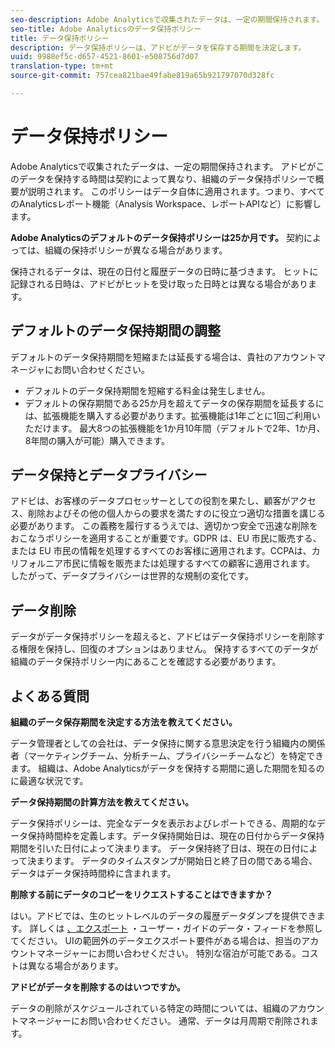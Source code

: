 ```yaml
---
seo-description: Adobe Analyticsで収集されたデータは、一定の期間保持されます。 アドビがこのデータを保持する時間は契約によって異なり、組織のデータ保持ポリシーで概要が説明されます。
seo-title: Adobe Analyticsのデータ保持ポリシー
title: データ保持ポリシー
description: データ保持ポリシーは、アドビがデータを保存する期間を決定します。
uuid: 9988ef5c-d657-4521-8601-e508756d7d07
translation-type: tm+mt
source-git-commit: 757cea821bae49fabe819a65b921797070d328fc

---
```



# データ保持ポリシー

Adobe Analyticsで収集されたデータは、一定の期間保持されます。 アドビがこのデータを保持する時間は契約によって異なり、組織のデータ保持ポリシーで概要が説明されます。 このポリシーはデータ自体に適用されます。つまり、すべてのAnalyticsレポート機能（Analysis Workspace、レポートAPIなど）に影響します。

**Adobe Analyticsのデフォルトのデータ保持ポリシーは25か月です。** 契約によっては、組織の保持ポリシーが異なる場合があります。

保持されるデータは、現在の日付と履歴データの日時に基づきます。 ヒットに記録される日時は、アドビがヒットを受け取った日時とは異なる場合があります。

## デフォルトのデータ保持期間の調整

デフォルトのデータ保持期間を短縮または延長する場合は、貴社のアカウントマネージャにお問い合わせください。

* デフォルトのデータ保持期間を短縮する料金は発生しません。
* デフォルトの保存期間である25か月を超えてデータの保存期間を延長するには、拡張機能を購入する必要があります。拡張機能は1年ごとに1回ご利用いただけます。 最大8つの拡張機能を1か月10年間（デフォルトで2年、1か月、8年間の購入が可能）購入できます。

## データ保持とデータプライバシー

アドビは、お客様のデータプロセッサーとしての役割を果たし、顧客がアクセス、削除およびその他の個人からの要求を満たすのに役立つ適切な措置を講じる必要があります。 この義務を履行するうえでは、適切かつ安全で迅速な削除をおこなうポリシーを適用することが重要です。GDPR は、EU 市民に販売する、または EU 市民の情報を処理するすべてのお客様に適用されます。CCPAは、カリフォルニア市民に情報を販売または処理するすべての顧客に適用されます。 したがって、データプライバシーは世界的な規制の変化です。

## データ削除

データがデータ保持ポリシーを超えると、アドビはデータ保持ポリシーを削除する権限を保持し、回復のオプションはありません。 保持するすべてのデータが組織のデータ保持ポリシー内にあることを確認する必要があります。

## よくある質問

**組織のデータ保存期間を決定する方法を教えてください。**

データ管理者としての会社は、データ保持に関する意思決定を行う組織内の関係者（マーケティングチーム、分析チーム、プライバシーチームなど）を特定できます。 組織は、Adobe Analyticsがデータを保持する期間に適した期間を知るのに最適な状況です。

**データ保持期間の計算方法を教えてください。**

データ保持ポリシーは、完全なデータを表示およびレポートできる、周期的なデータ保持時間枠を定義します。データ保持開始日は、現在の日付からデータ保持期間を引いた日付によって決まります。 データ保持終了日は、現在の日付によって決まります。 データのタイムスタンプが開始日と終了日の間である場合、データはデータ保持時間枠に含まれます。

**削除する前にデータのコピーをリクエストすることはできますか？**

はい。アドビでは、生のヒットレベルのデータの履歴データダンプを提供できます。 詳しくは [、エクスポート](/help/export/analytics-data-feed/c-getstarted/data-feed-overview.md) ・ユーザー・ガイドのデータ・フィードを参照してください。 UIの範囲外のデータエクスポート要件がある場合は、担当のアカウントマネージャーにお問い合わせください。 特別な宿泊が可能である。コストは異なる場合があります。

**アドビがデータを削除するのはいつですか。**

データの削除がスケジュールされている特定の時間については、組織のアカウントマネージャーにお問い合わせください。 通常、データは月周期で削除されます。
